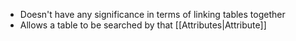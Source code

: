 - Doesn't have any significance in terms of linking tables together
- Allows a table to be searched by that [[Attributes|Attribute]]